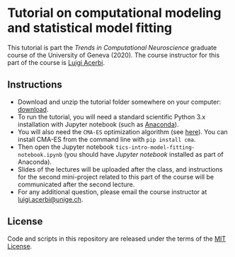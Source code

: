 # Tutorial on computational modeling and statistical model fitting

This tutorial is part the *Trends in Computational Neuroscience* graduate course of the University of Geneva (2020). The course instructor for this part of the course is [Luigi Acerbi](http://luigiacerbi.com/).

## Instructions

- Download and unzip the tutorial folder somewhere on your computer: [download](https://github.com/lacerbi/tics-2020-tutorial/archive/master.zip).
- To run the tutorial, you will need a standard scientific Python 3.x installation with Jupyter notebook (such as [Anaconda](https://www.anaconda.com/distribution/)). 
- You will also need the `CMA-ES` optimization algorithm (see [here](https://github.com/CMA-ES/pycma)). You can install CMA-ES from the command line with `pip install cma`.
- Then open the Jupyter notebook `tics-intro-model-fitting-notebook.ipynb` (you should have *Jupyter notebook* installed as part of Anaconda).
- Slides of the lectures will be uploaded after the class, and instructions for the second mini-project related to this part of the course will be communicated after the second lecture.
- For any additional question, please email the course instructor at luigi.acerbi@unige.ch.

## License

Code and scripts in this repository are released under the terms of the [MIT License](https://github.com/lacerbi/tics-2020-tutorial/blob/master/LICENSE).

